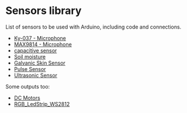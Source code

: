 # Sensors library


List of sensors to be used with Arduino, including code and connections. 

- [Ky-037 - Microphone](electret_microphone)
- [MAX9814 - Microphone](MAX9814_Microphone)
- [capacitive sensor](capacitive)
- [Soil moisture](moisture_soil)
- [Galvanic Skin Sensor](gsr)
- [Pulse Sensor](pulse)
- [Ultrasonic Sensor](ultrasonic) 

Some outputs too:
- [DC Motors](dc-motor)
- [RGB_LedStrip_WS2812](RGB_Strip_WS2812)



